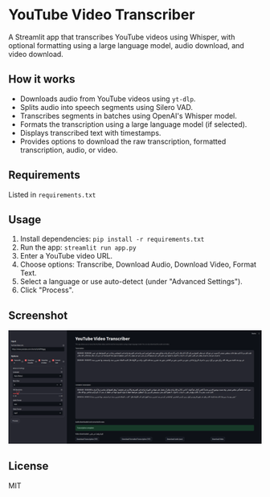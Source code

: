 # YouTube Video Transcriber

A Streamlit app that transcribes YouTube videos using Whisper, with optional formatting using a large language model, audio download, and video download.

## How it works

- Downloads audio from YouTube videos using `yt-dlp`.
- Splits audio into speech segments using Silero VAD.
- Transcribes segments in batches using OpenAI's Whisper model.
- Formats the transcription using a large language model (if selected).
- Displays transcribed text with timestamps.
- Provides options to download the raw transcription, formatted transcription, audio, or video.

## Requirements

Listed in `requirements.txt`

## Usage

1. Install dependencies: `pip install -r requirements.txt`
2. Run the app: `streamlit run app.py`
3. Enter a YouTube video URL.
4. Choose options: Transcribe, Download Audio, Download Video, Format Text.
5. Select a language or use auto-detect (under "Advanced Settings").
6. Click "Process".

## Screenshot

![Screenshot](screenshot.png)

## License

MIT
